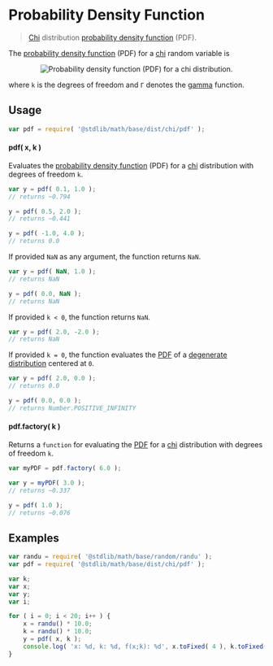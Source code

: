 # Probability Density Function

> [Chi][chi-distribution] distribution [probability density function][pdf] (PDF).

<section class="intro">

The [probability density function][pdf] (PDF) for a [chi][chi-distribution] random variable is

<!-- <equation class="equation" label="eq:chi_pdf" align="center" raw="f(x;\,k) = \frac{2^{{1-k/2}}x^{{k-1}}e^{{-x^{2}/2}}}{\Gamma(k/2)}" alt="Probability density function (PDF) for a chi distribution."> -->

<div class="equation" align="center" data-raw-text="f(x;\,k) = \frac{2^{{1-k/2}}x^{{k-1}}e^{{-x^{2}/2}}}{\Gamma(k/2)}" data-equation="eq:chi_pdf">
    <img src="https://cdn.rawgit.com/stdlib-js/stdlib/bb29798906e119fcb2af99e94b60407a270c9b32/lib/node_modules/@stdlib/math/base/dist/chi/pdf/docs/img/equation_chi_pdf.svg" alt="Probability density function (PDF) for a chi distribution.">
    <br>
</div>

<!-- </equation> -->

where `k` is the degrees of freedom and `Γ` denotes the [gamma][gamma-function] function. 

</section>

<!-- /.intro -->

<section class="usage">

## Usage

```javascript
var pdf = require( '@stdlib/math/base/dist/chi/pdf' );
```

#### pdf( x, k )

Evaluates the [probability density function][pdf] (PDF) for a [chi][chi-distribution] distribution with degrees of freedom `k`.

```javascript
var y = pdf( 0.1, 1.0 );
// returns ~0.794

y = pdf( 0.5, 2.0 );
// returns ~0.441

y = pdf( -1.0, 4.0 );
// returns 0.0
```

If provided `NaN` as any argument, the function returns `NaN`.

```javascript
var y = pdf( NaN, 1.0 );
// returns NaN

y = pdf( 0.0, NaN );
// returns NaN
```

If provided `k < 0`, the function returns `NaN`.

```javascript
var y = pdf( 2.0, -2.0 );
// returns NaN
```

If provided `k = 0`, the function evaluates the [PDF][pdf] of a [degenerate distribution][degenerate-distribution] centered at `0`.

```javascript
var y = pdf( 2.0, 0.0 );
// returns 0.0

y = pdf( 0.0, 0.0 );
// returns Number.POSITIVE_INFINITY
```

#### pdf.factory( k )

Returns a `function` for evaluating the [PDF][pdf] for a [chi][chi-distribution] distribution with degrees of freedom `k`.

```javascript
var myPDF = pdf.factory( 6.0 );

var y = myPDF( 3.0 );
// returns ~0.337

y = pdf( 1.0 );
// returns ~0.076
```

</section>

<!-- /.usage -->

<section class="examples">

## Examples

```javascript
var randu = require( '@stdlib/math/base/random/randu' );
var pdf = require( '@stdlib/math/base/dist/chi/pdf' );

var k;
var x;
var y;
var i;

for ( i = 0; i < 20; i++ ) {
    x = randu() * 10.0;
    k = randu() * 10.0;
    y = pdf( x, k );
    console.log( 'x: %d, k: %d, f(x;k): %d', x.toFixed( 4 ), k.toFixed( 4 ), y.toFixed( 4 ) );
}
```

</section>

<!-- /.examples -->

<section class="links">

[chi-distribution]: https://en.wikipedia.org/wiki/Chi_distribution

[degenerate-distribution]: https://en.wikipedia.org/wiki/Degenerate_distribution

[gamma-function]: https://en.wikipedia.org/wiki/Gamma_function

[pdf]: https://en.wikipedia.org/wiki/Probability_density_function

</section>

<!-- /.links -->
